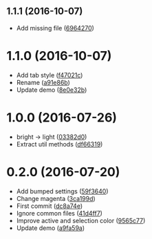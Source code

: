 <a name="1.1.1"></a>
## 1.1.1 (2016-10-07)

* Add missing file ([6964270](https://github.com/kikobeats/hyper-flat/commit/6964270))



<a name="1.1.0"></a>
# 1.1.0 (2016-10-07)

* Add tab style ([f47021c](https://github.com/kikobeats/hyper-flat/commit/f47021c))
* Rename ([a91e86b](https://github.com/kikobeats/hyper-flat/commit/a91e86b))
* Update demo ([8e0e32b](https://github.com/kikobeats/hyper-flat/commit/8e0e32b))



<a name="1.0.0"></a>
# 1.0.0 (2016-07-26)

* bright → light ([03382d0](https://github.com/kikobeats/hyper-flat/commit/03382d0))
* Extract util methods ([df66319](https://github.com/kikobeats/hyper-flat/commit/df66319))



<a name="0.2.0"></a>
# 0.2.0 (2016-07-20)

* Add bumped settings ([59f3640](https://github.com/kikobeats/hyper-flat/commit/59f3640))
* Change magenta ([3ca199d](https://github.com/kikobeats/hyper-flat/commit/3ca199d))
* First commit ([dc8a74e](https://github.com/kikobeats/hyper-flat/commit/dc8a74e))
* Ignore common files ([41d4ff7](https://github.com/kikobeats/hyper-flat/commit/41d4ff7))
* Improve active and selection color ([9565c77](https://github.com/kikobeats/hyper-flat/commit/9565c77))
* Update demo ([a9fa59a](https://github.com/kikobeats/hyper-flat/commit/a9fa59a))



